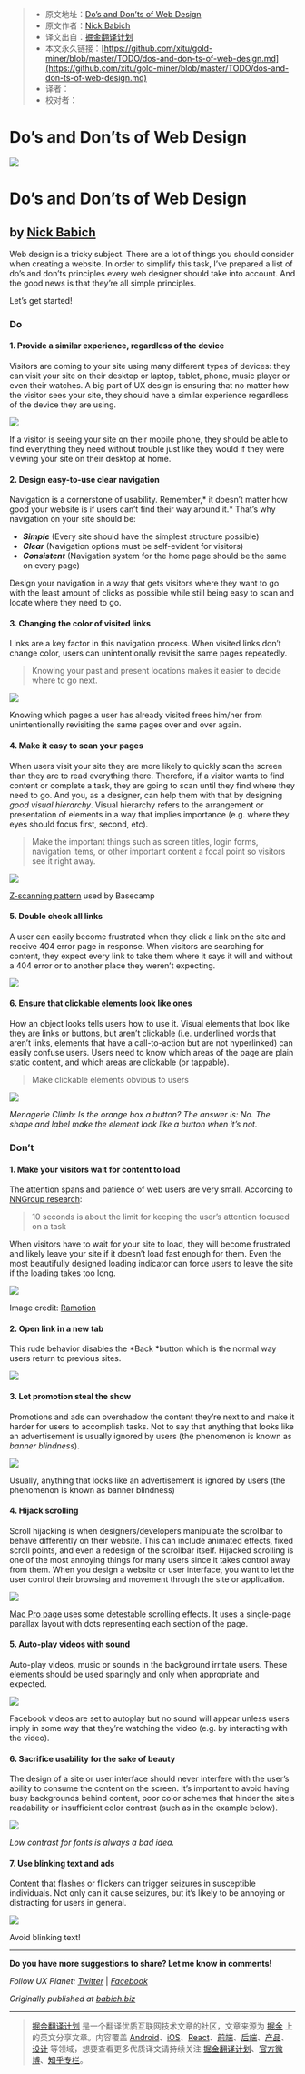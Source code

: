 
  > * 原文地址：[Do’s and Don’ts of Web Design](https://uxplanet.org/dos-and-don-ts-of-web-design-8c9d6a5de7c6)
  > * 原文作者：[Nick Babich](https://uxplanet.org/@101)
  > * 译文出自：[掘金翻译计划](https://github.com/xitu/gold-miner)
  > * 本文永久链接：[https://github.com/xitu/gold-miner/blob/master/TODO/dos-and-don-ts-of-web-design.md](https://github.com/xitu/gold-miner/blob/master/TODO/dos-and-don-ts-of-web-design.md)
  > * 译者：
  > * 校对者：

  # Do’s and Don’ts of Web Design

  ![](https://cdn-images-1.medium.com/max/1600/1*w32GqveebJfDRnxcScB7lw.png)

# Do’s and Don’ts of Web Design

## by [Nick Babich](http://babich.biz/)

Web design is a tricky subject. There are a lot of things you should consider when creating a website. In order to simplify this task, I’ve prepared a list of do’s and don’ts principles every web designer should take into account. And the good news is that they’re all simple principles.

Let’s get started!

### Do

#### 1. Provide a similar experience, regardless of the device

Visitors are coming to your site using many different types of devices: they can visit your site on their desktop or laptop, tablet, phone, music player or even their watches. A big part of UX design is ensuring that no matter how the visitor sees your site, they should have a similar experience regardless of the device they are using.

![](https://cdn-images-1.medium.com/max/1600/0*-VCHnwp7spMwG4Hp.png)

If a visitor is seeing your site on their mobile phone, they should be able to find everything they need without trouble just like they would if they were viewing your site on their desktop at home.

#### 2. Design easy-to-use clear navigation

Navigation is a cornerstone of usability. Remember,* it doesn’t matter how good your website is if users can’t find their way around it.* That’s why navigation on your site should be:

- ***Simple*** (Every site should have the simplest structure possible)
- ***Clear*** (Navigation options must be self-evident for visitors)
- ***Consistent*** (Navigation system for the home page should be the same on every page)

Design your navigation in a way that gets visitors where they want to go with the least amount of clicks as possible while still being easy to scan and locate where they need to go.

#### 3. Changing the color of visited links

Links are a key factor in this navigation process. When visited links don’t change color, users can unintentionally revisit the same pages repeatedly.

> Knowing your past and present locations makes it easier to decide where to go next.

![](https://cdn-images-1.medium.com/max/1600/0*45U7rev6kF8Zlltn.)

Knowing which pages a user has already visited frees him/her from unintentionally revisiting the same pages over and over again.
#### 4. Make it easy to scan your pages

When users visit your site they are more likely to quickly scan the screen than they are to read everything there. Therefore, if a visitor wants to find content or complete a task, they are going to scan until they find where they need to go. And you, as a designer, can help them with that by designing *good visual hierarchy*. Visual hierarchy refers to the arrangement or presentation of elements in a way that implies importance (e.g. where they eyes should focus first, second, etc).

> Make the important things such as screen titles, login forms, navigation items, or other important content a focal point so visitors see it right away.

![](https://cdn-images-1.medium.com/max/1600/1*gSXy2vu8lzDbUvcrEScY9g.png)

[Z-scanning pattern](https://uxplanet.org/z-shaped-pattern-for-reading-web-content-ce1135f92f1c) used by Basecamp

#### 5. Double check all links

A user can easily become frustrated when they click a link on the site and receive 404 error page in response. When visitors are searching for content, they expect every link to take them where it says it will and without a 404 error or to another place they weren’t expecting.

![](https://cdn-images-1.medium.com/max/1600/1*Im329ptFcbuPl5zlmRzOiQ.png)

#### 6. Ensure that clickable elements look like ones

How an object looks tells users how to use it. Visual elements that look like they are links or buttons, but aren’t clickable (i.e. underlined words that aren’t links, elements that have a call-to-action but are not hyperlinked) can easily confuse users. Users need to know which areas of the page are plain static content, and which areas are clickable (or tappable).

> Make clickable elements obvious to users

![](https://cdn-images-1.medium.com/max/1600/1*rhNztD3TBTgfPrnNQpwCiA.png)

*Menagerie Climb: Is the orange box a button? The answer is: No. The shape and label make the element look like a button when it’s not.*

### Don’t

#### 1. Make your visitors wait for content to load

The attention spans and patience of web users are very small. According to [NNGroup research](https://www.nngroup.com/articles/powers-of-10-time-scales-in-ux/):

> 10 seconds is about the limit for keeping the user’s attention focused on a task

When visitors have to wait for your site to load, they will become frustrated and likely leave your site if it doesn’t load fast enough for them. Even the most beautifully designed loading indicator can force users to leave the site if the loading takes too long.

![](https://cdn-images-1.medium.com/max/1600/1*bOnmY_q5LdzMbPXykFO-ZA.gif)

Image credit: [Ramotion](https://dribbble.com/shots/1816425-Loading-Animation-Intro)

#### 2. Open link in a new tab

This rude behavior disables the *Back *button which is the normal way users return to previous sites.

![](https://cdn-images-1.medium.com/max/1600/0*dM8vZQw5HVJX7CJN.)

#### 3. Let promotion steal the show

Promotions and ads can overshadow the content they’re next to and make it harder for users to accomplish tasks. Not to say that anything that looks like an advertisement is usually ignored by users (the phenomenon is known as *banner blindness*).

![](https://cdn-images-1.medium.com/max/1600/1*5xumyiV2XNYBvj5m1sXQDg.png)

Usually, anything that looks like an advertisement is ignored by users (the phenomenon is known as banner blindness)

#### 4. Hijack scrolling

Scroll hijacking is when designers/developers manipulate the scrollbar to behave differently on their website. This can include animated effects, fixed scroll points, and even a redesign of the scrollbar itself. Hijacked scrolling is one of the most annoying things for many users since it takes control away from them. When you design a website or user interface, you want to let the user control their browsing and movement through the site or application.

![](https://cdn-images-1.medium.com/max/1600/1*eVt_9-Id2vH393Pon7vyWw.png)

[Mac Pro page](http://www.apple.com/mac-pro/) uses some detestable scrolling effects. It uses a single-page parallax layout with dots representing each section of the page.

#### 5. Auto-play videos with sound

Auto-play videos, music or sounds in the background irritate users. These elements should be used sparingly and only when appropriate and expected.

![](https://cdn-images-1.medium.com/max/1600/1*sxsQBUFoorO3mM5mCyeM3A.png)

Facebook videos are set to autoplay but no sound will appear unless users imply in some way that they’re watching the video (e.g. by interacting with the video).

#### 6. Sacrifice usability for the sake of beauty

The design of a site or user interface should never interfere with the user’s ability to consume the content on the screen. It’s important to avoid having busy backgrounds behind content, poor color schemes that hinder the site’s readability or insufficient color contrast (such as in the example below).

![](https://cdn-images-1.medium.com/max/1600/1*Za4Spqvh0ImTuRcKg-0lVQ.png)

*Low contrast for fonts is always a bad idea.*

#### 7. Use blinking text and ads

Content that flashes or flickers can trigger seizures in susceptible individuals. Not only can it cause seizures, but it’s likely to be annoying or distracting for users in general.

![](https://cdn-images-1.medium.com/max/1600/1*PIXIsMOrHGP8YnOQ3UsNug.gif)

Avoid blinking text!

---

**Do you have more suggestions to share? Let me know in comments!**

*Follow UX Planet:* [*Twitter*](https://twitter.com/101babich) | [*Facebook*](https://www.facebook.com/uxplanet/)

*Originally published at* [*babich.biz*](http://babich.biz/do-and-donts-webdesign/)


  ---

  > [掘金翻译计划](https://github.com/xitu/gold-miner) 是一个翻译优质互联网技术文章的社区，文章来源为 [掘金](https://juejin.im) 上的英文分享文章。内容覆盖 [Android](https://github.com/xitu/gold-miner#android)、[iOS](https://github.com/xitu/gold-miner#ios)、[React](https://github.com/xitu/gold-miner#react)、[前端](https://github.com/xitu/gold-miner#前端)、[后端](https://github.com/xitu/gold-miner#后端)、[产品](https://github.com/xitu/gold-miner#产品)、[设计](https://github.com/xitu/gold-miner#设计) 等领域，想要查看更多优质译文请持续关注 [掘金翻译计划](https://github.com/xitu/gold-miner)、[官方微博](http://weibo.com/juejinfanyi)、[知乎专栏](https://zhuanlan.zhihu.com/juejinfanyi)。
  